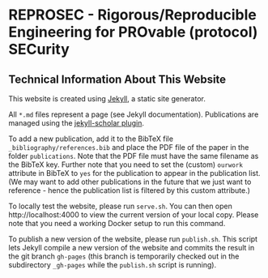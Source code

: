 # REPROSEC - Rigorous/Reproducible Engineering for PROvable (protocol) SECurity

## Technical Information About This Website

This website is created using [Jekyll](https://jekyllrb.com), a static site generator.

All `*.md` files represent a page (see Jekyll documentation). Publications are managed using the [jekyll-scholar plugin](https://github.com/inukshuk/jekyll-scholar).

To add a new publication, add it to the BibTeX file `_bibliography/references.bib` and place the PDF file of the paper in the folder `publications`. Note that the PDF file must have the same filename as the BibTeX key. Further note that you need to set the (custom) `ourwork` attribute in BibTeX to `yes` for the publication to appear in the publication list. (We may want to add other publications in the future that we just want to reference - hence the publication list is filtered by this custom attribute.)

To locally test the website, please run `serve.sh`. You can then open http://localhost:4000 to view the current version of your local copy. Please note that you need a working Docker setup to run this command.

To publish a new version of the website, please run `publish.sh`. This script lets Jekyll compile a new version of the website and commits the result in the git branch `gh-pages` (this branch is temporarily checked out in the subdirectory `_gh-pages` while the `publish.sh` script is running).

